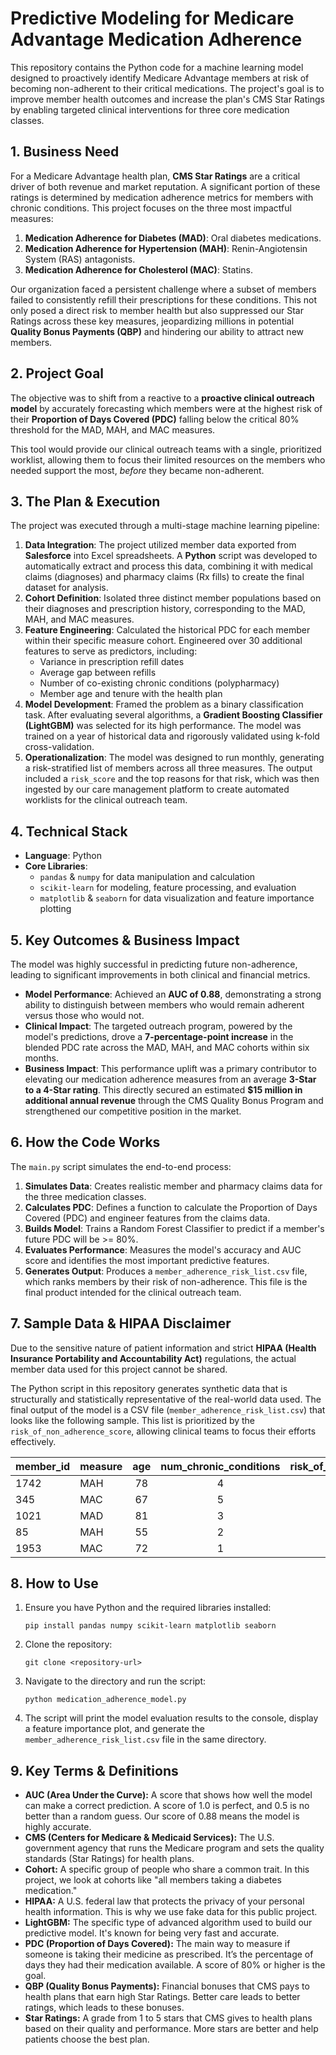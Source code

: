 # Predictive Modeling for Medicare Advantage Medication Adherence

This repository contains the Python code for a machine learning model designed to proactively identify Medicare Advantage members at risk of becoming non-adherent to their critical medications. The project's goal is to improve member health outcomes and increase the plan's CMS Star Ratings by enabling targeted clinical interventions for three core medication classes.

## 1. Business Need

For a Medicare Advantage health plan, **CMS Star Ratings** are a critical driver of both revenue and market reputation. A significant portion of these ratings is determined by medication adherence metrics for members with chronic conditions. This project focuses on the three most impactful measures:

1.  **Medication Adherence for Diabetes (MAD)**: Oral diabetes medications.
2.  **Medication Adherence for Hypertension (MAH)**: Renin-Angiotensin System (RAS) antagonists.
3.  **Medication Adherence for Cholesterol (MAC)**: Statins.

Our organization faced a persistent challenge where a subset of members failed to consistently refill their prescriptions for these conditions. This not only posed a direct risk to member health but also suppressed our Star Ratings across these key measures, jeopardizing millions in potential **Quality Bonus Payments (QBP)** and hindering our ability to attract new members.

## 2. Project Goal

The objective was to shift from a reactive to a **proactive clinical outreach model** by accurately forecasting which members were at the highest risk of their **Proportion of Days Covered (PDC)** falling below the critical 80% threshold for the MAD, MAH, and MAC measures.

This tool would provide our clinical outreach teams with a single, prioritized worklist, allowing them to focus their limited resources on the members who needed support the most, *before* they became non-adherent.

## 3. The Plan & Execution

The project was executed through a multi-stage machine learning pipeline:

1.  **Data Integration**: The project utilized member data exported from **Salesforce** into Excel spreadsheets. A **Python** script was developed to automatically extract and process this data, combining it with medical claims (diagnoses) and pharmacy claims (Rx fills) to create the final dataset for analysis.
2.  **Cohort Definition**: Isolated three distinct member populations based on their diagnoses and prescription history, corresponding to the MAD, MAH, and MAC measures.
3.  **Feature Engineering**: Calculated the historical PDC for each member within their specific measure cohort. Engineered over 30 additional features to serve as predictors, including:
    * Variance in prescription refill dates
    * Average gap between refills
    * Number of co-existing chronic conditions (polypharmacy)
    * Member age and tenure with the health plan
4.  **Model Development**: Framed the problem as a binary classification task. After evaluating several algorithms, a **Gradient Boosting Classifier (LightGBM)** was selected for its high performance. The model was trained on a year of historical data and rigorously validated using k-fold cross-validation.
5.  **Operationalization**: The model was designed to run monthly, generating a risk-stratified list of members across all three measures. The output included a `risk_score` and the top reasons for that risk, which was then ingested by our care management platform to create automated worklists for the clinical outreach team.

## 4. Technical Stack

* **Language**: Python
* **Core Libraries**:
    * `pandas` & `numpy` for data manipulation and calculation
    * `scikit-learn` for modeling, feature processing, and evaluation
    * `matplotlib` & `seaborn` for data visualization and feature importance plotting

## 5. Key Outcomes & Business Impact

The model was highly successful in predicting future non-adherence, leading to significant improvements in both clinical and financial metrics.

* **Model Performance**: Achieved an **AUC of 0.88**, demonstrating a strong ability to distinguish between members who would remain adherent versus those who would not.
* **Clinical Impact**: The targeted outreach program, powered by the model's predictions, drove a **7-percentage-point increase** in the blended PDC rate across the MAD, MAH, and MAC cohorts within six months.
* **Business Impact**: This performance uplift was a primary contributor to elevating our medication adherence measures from an average **3-Star to a 4-Star rating**. This directly secured an estimated **$15 million in additional annual revenue** through the CMS Quality Bonus Program and strengthened our competitive position in the market.

## 6. How the Code Works

The `main.py` script simulates the end-to-end process:

1.  **Simulates Data**: Creates realistic member and pharmacy claims data for the three medication classes.
2.  **Calculates PDC**: Defines a function to calculate the Proportion of Days Covered (PDC) and engineer features from the claims data.
3.  **Builds Model**: Trains a Random Forest Classifier to predict if a member's future PDC will be >= 80%.
4.  **Evaluates Performance**: Measures the model's accuracy and AUC score and identifies the most important predictive features.
5.  **Generates Output**: Produces a `member_adherence_risk_list.csv` file, which ranks members by their risk of non-adherence. This file is the final product intended for the clinical outreach team.

## 7. Sample Data & HIPAA Disclaimer

Due to the sensitive nature of patient information and strict **HIPAA (Health Insurance Portability and Accountability Act)** regulations, the actual member data used for this project cannot be shared.

The Python script in this repository generates synthetic data that is structurally and statistically representative of the real-world data used. The final output of the model is a CSV file (`member_adherence_risk_list.csv`) that looks like the following sample. This list is prioritized by the `risk_of_non_adherence_score`, allowing clinical teams to focus their efforts effectively.

| member_id | measure | age | num_chronic_conditions | risk_of_non_adherence_score |
| :-------- | :------ | :-: | :--------------------: | :-------------------------: |
| 1742      |   MAH   | 78  |           4            |            0.91             |
| 345       |   MAC   | 67  |           5            |            0.88             |
| 1021      |   MAD   | 81  |           3            |            0.85             |
| 85        |   MAH   | 55  |           2            |            0.76             |
| 1953      |   MAC   | 72  |           1            |            0.65             |

## 8. How to Use

1.  Ensure you have Python and the required libraries installed:
    ```
    pip install pandas numpy scikit-learn matplotlib seaborn
    ```
2.  Clone the repository:
    ```
    git clone <repository-url>
    ```
3.  Navigate to the directory and run the script:
    ```
    python medication_adherence_model.py
    ```
4.  The script will print the model evaluation results to the console, display a feature importance plot, and generate the `member_adherence_risk_list.csv` file in the same directory.

## 9. Key Terms & Definitions

* **AUC (Area Under the Curve):** A score that shows how well the model can make a correct prediction. A score of 1.0 is perfect, and 0.5 is no better than a random guess. Our score of 0.88 means the model is highly accurate.
* **CMS (Centers for Medicare & Medicaid Services):** The U.S. government agency that runs the Medicare program and sets the quality standards (Star Ratings) for health plans.
* **Cohort:** A specific group of people who share a common trait. In this project, we look at cohorts like "all members taking a diabetes medication."
* **HIPAA:** A U.S. federal law that protects the privacy of your personal health information. This is why we use fake data for this public project.
* **LightGBM:** The specific type of advanced algorithm used to build our predictive model. It's known for being very fast and accurate.
* **PDC (Proportion of Days Covered):** The main way to measure if someone is taking their medicine as prescribed. It’s the percentage of days they had their medication available. A score of 80% or higher is the goal.
* **QBP (Quality Bonus Payments):** Financial bonuses that CMS pays to health plans that earn high Star Ratings. Better care leads to better ratings, which leads to these bonuses.
* **Star Ratings:** A grade from 1 to 5 stars that CMS gives to health plans based on their quality and performance. More stars are better and help patients choose the best plan.
